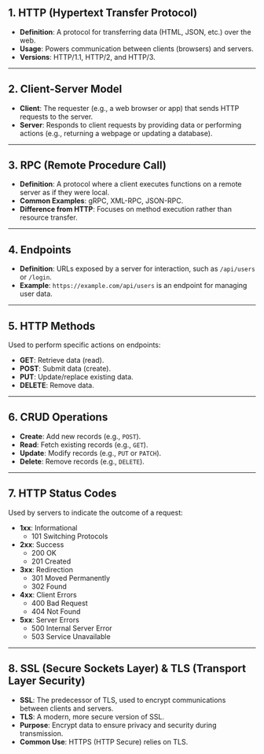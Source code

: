 ## 1. HTTP (Hypertext Transfer Protocol)
- **Definition**: A protocol for transferring data (HTML, JSON, etc.) over the web.
- **Usage**: Powers communication between clients (browsers) and servers.
- **Versions**: HTTP/1.1, HTTP/2, and HTTP/3.

---

## 2. Client-Server Model
- **Client**: The requester (e.g., a web browser or app) that sends HTTP requests to the server.
- **Server**: Responds to client requests by providing data or performing actions (e.g., returning a webpage or updating a database).

---

## 3. RPC (Remote Procedure Call)
- **Definition**: A protocol where a client executes functions on a remote server as if they were local.
- **Common Examples**: gRPC, XML-RPC, JSON-RPC.
- **Difference from HTTP**: Focuses on method execution rather than resource transfer.

---

## 4. Endpoints
- **Definition**: URLs exposed by a server for interaction, such as `/api/users` or `/login`.
- **Example**: `https://example.com/api/users` is an endpoint for managing user data.

---

## 5. HTTP Methods
Used to perform specific actions on endpoints:
- **GET**: Retrieve data (read).
- **POST**: Submit data (create).
- **PUT**: Update/replace existing data.
- **DELETE**: Remove data.

---

## 6. CRUD Operations
- **Create**: Add new records (e.g., `POST`).
- **Read**: Fetch existing records (e.g., `GET`).
- **Update**: Modify records (e.g., `PUT` or `PATCH`).
- **Delete**: Remove records (e.g., `DELETE`).

---

## 7. HTTP Status Codes
Used by servers to indicate the outcome of a request:
- **1xx**: Informational
  - 101 Switching Protocols
- **2xx**: Success
  - 200 OK
  - 201 Created
- **3xx**: Redirection
  - 301 Moved Permanently
  - 302 Found
- **4xx**: Client Errors
  - 400 Bad Request
  - 404 Not Found
- **5xx**: Server Errors
  - 500 Internal Server Error
  - 503 Service Unavailable

---

## 8. SSL (Secure Sockets Layer) & TLS (Transport Layer Security)
- **SSL**: The predecessor of TLS, used to encrypt communications between clients and servers.
- **TLS**: A modern, more secure version of SSL.
- **Purpose**: Encrypt data to ensure privacy and security during transmission.
- **Common Use**: HTTPS (HTTP Secure) relies on TLS.
